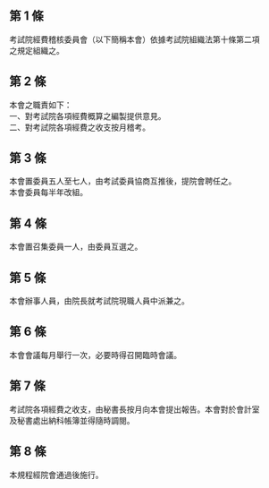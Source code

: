 第 1 條
-------
考試院經費稽核委員會（以下簡稱本會）依據考試院組織法第十條第二項  
之規定組織之。

第 2 條
-------
本會之職責如下：  
一、對考試院各項經費概算之編製提供意見。  
二、對考試院各項經費之收支按月稽考。

第 3 條
-------
本會置委員五人至七人，由考試委員協商互推後，提院會聘任之。  
本會委員每半年改組。

第 4 條
-------
本會置召集委員一人，由委員互選之。

第 5 條
-------
本會辦事人員，由院長就考試院現職人員中派兼之。

第 6 條
-------
本會會議每月舉行一次，必要時得召開臨時會議。

第 7 條
-------
考試院各項經費之收支，由秘書長按月向本會提出報告。本會對於會計室  
及秘書處出納科帳簿並得隨時調閱。

第 8 條
-------
本規程經院會通過後施行。

